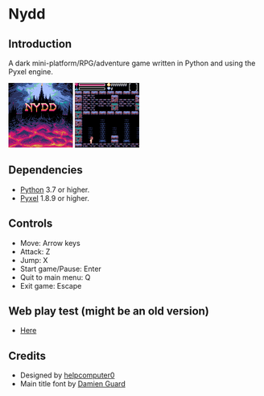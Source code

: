 # Nydd

## Introduction
A dark mini-platform/RPG/adventure game written in Python and using the Pyxel engine.

<p>
<img src="images/prev01.gif" width="128">
<img src="images/prev00.gif" width="128">
</p>

## Dependencies
- [Python](https://www.python.org/) 3.7 or higher.
- [Pyxel](https://github.com/kitao/pyxel) 1.8.9 or higher.

## Controls
- Move: Arrow keys
- Attack: Z
- Jump: X
- Start game/Pause: Enter
- Quit to main menu: Q
- Exit game: Escape

## Web play test (might be an old version)
- [Here](https://helpcomputer.github.io/pyxel/nydd/)

## Credits
- Designed by [helpcomputer0](https://twitter.com/helpcomputer0)
- Main title font by [Damien Guard](https://github.com/damieng)

